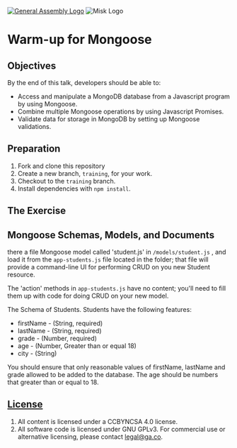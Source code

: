 [![General Assembly Logo](https://camo.githubusercontent.com/1a91b05b8f4d44b5bbfb83abac2b0996d8e26c92/687474703a2f2f692e696d6775722e636f6d2f6b6538555354712e706e67)](https://generalassemb.ly/education/web-development-immersive)
![Misk Logo](https://i.ibb.co/KmXhJbm/Webp-net-resizeimage-1.png)

# Warm-up for Mongoose

## Objectives

By the end of this talk, developers should be able to:

- Access and manipulate a MongoDB database from a Javascript program by using Mongoose.
- Combine multiple Mongoose operations by using Javascript Promises.
- Validate data for storage in MongoDB by setting up Mongoose validations.

## Preparation

1. Fork and clone
   this repository
1. Create a new branch, `training`, for your work.
1. Checkout to the `training` branch.
1. Install dependencies with `npm install`.

## The Exercise

## Mongoose Schemas, Models, and Documents
there a file Mongoose model called 'student.js' in `/models/student.js` , and load it from the `app-students.js`
file located in the folder; that file will provide a command-line UI
for performing CRUD on you new Student resource.

The 'action' methods in `app-students.js` have no content;
you'll need to fill them up with code for doing CRUD on your new model.




The Schema of Students.
Students have the following features:

- firstName - (String, required) 
- lastName  - (String, required)
- grade     - (Number, required)
- age       - (Number, Greater than or equal 18)
- city      - (String)



You should ensure that only reasonable values of firstName, lastName and grade allowed to be added to the database. The age should be numbers that greater than or equal to 18.

## [License](LICENSE)

1. All content is licensed under a CC­BY­NC­SA 4.0 license.
1. All software code is licensed under GNU GPLv3. For commercial use or
    alternative licensing, please contact legal@ga.co.
